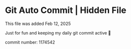 # Git Auto Commit | Hidden File

This file was added Feb 12, 2025

Just for fun and keeping my daily git commit active 🤪

commit number: 1174542
